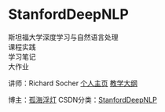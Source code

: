 # StanfordDeepNLP
斯坦福大学深度学习与自然语言处理<br>
课程实践<br>
学习笔记<br>
大作业<br>
 
讲师：Richard Socher [个人主页](http://www.socher.org/) [教学大纲](http://web.stanford.edu/class/cs224n/syllabus.html)

博主：[孤海浮灯](http://lib.csdn.net/u014767460/412719/chart/NLP%2BML%2BDL) CSDN分类：[StanfordDeepNLP](http://blog.csdn.net/u014767460) 
